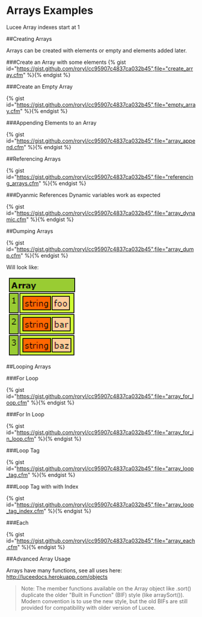 # Arrays Examples

Lucee Array indexes start at 1

##Creating Arrays

Arrays can be created with elements or empty and elements added later.

###Create an Array with some elements
{% gist id="https://gist.github.com/roryl/cc95907c4837ca032b45",file="create_array.cfm" %}{% endgist %}

###Create an Empty Array

{% gist id="https://gist.github.com/roryl/cc95907c4837ca032b45",file="empty_array.cfm" %}{% endgist %}

###Appending Elements to an Array

{% gist id="https://gist.github.com/roryl/cc95907c4837ca032b45",file="array_append.cfm" %}{% endgist %}


##Referencing Arrays

{% gist id="https://gist.github.com/roryl/cc95907c4837ca032b45",file="referencing_arrays.cfm" %}{% endgist %}

###Dyanmic References
Dynamic variables work as expected

{% gist id="https://gist.github.com/roryl/cc95907c4837ca032b45",file="array_dynamic.cfm" %}{% endgist %}

##Dumping Arrays

{% gist id="https://gist.github.com/roryl/cc95907c4837ca032b45",file="array_dump.cfm" %}{% endgist %}

Will look like: 

![](array_dump.png)


##Looping Arrays

###For Loop

{% gist id="https://gist.github.com/roryl/cc95907c4837ca032b45",file="array_for_loop.cfm" %}{% endgist %}

###For In Loop

{% gist id="https://gist.github.com/roryl/cc95907c4837ca032b45",file="array_for_in_loop.cfm" %}{% endgist %}

###Loop Tag

{% gist id="https://gist.github.com/roryl/cc95907c4837ca032b45",file="array_loop_tag.cfm" %}{% endgist %}

###Loop Tag with with Index

{% gist id="https://gist.github.com/roryl/cc95907c4837ca032b45",file="array_loop_tag_index.cfm" %}{% endgist %}

###Each

{% gist id="https://gist.github.com/roryl/cc95907c4837ca032b45",file="array_each.cfm" %}{% endgist %}

##Advanced Array Usage

Arrays have many functions, see all uses here: http://luceedocs.herokuapp.com/objects

>Note: The member functions available on the Array object like .sort() duplicate the older "Built in Function" (BIF) style (like arraySort()). Modern convention is to use the new style, but the old BIFs are still provided for compatibility with older version of Lucee.

